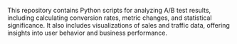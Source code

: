 This repository contains Python scripts for analyzing A/B test results, including calculating conversion rates, metric changes, and statistical significance. It also includes visualizations of sales and traffic data, offering insights into user behavior and business performance.
